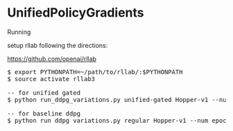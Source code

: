 # UnifiedPolicyGradients

Running

setup rllab following the directions:

https://github.com/openai/rllab

<pre>
$ export PYTHONPATH=~/path/to/rllab/:$PYTHONPATH
$ source activate rllab3

-- for unified gated
$ python run_ddpg_variations.py unified-gated Hopper-v1 --num_epochs 1000 --data_dir ./gated/

-- for baseline ddpg
$ python run_ddpg_variations.py regular Hopper-v1 --num_epochs 1000 --data_dir ./gated/
</pre>
